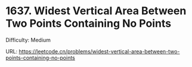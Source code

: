 # 1637. Widest Vertical Area Between Two Points Containing No Points

Difficulty: Medium

URL: https://leetcode.cn/problems/widest-vertical-area-between-two-points-containing-no-points

